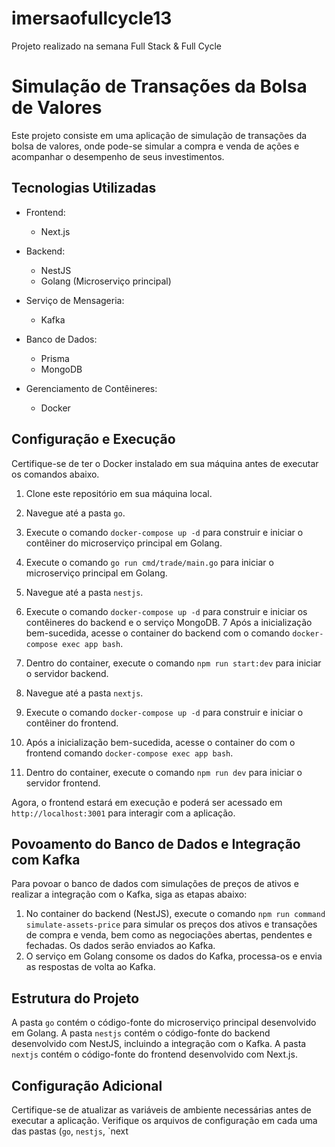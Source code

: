 # imersaofullcycle13
Projeto realizado na semana Full Stack & Full Cycle

# Simulação de Transações da Bolsa de Valores

Este projeto consiste em uma aplicação de simulação de transações da bolsa de valores, onde pode-se simular a compra e venda de ações e acompanhar o desempenho de seus investimentos.

## Tecnologias Utilizadas

- Frontend:
  - Next.js

- Backend:
  - NestJS
  - Golang (Microserviço principal)

- Serviço de Mensageria:
  - Kafka

- Banco de Dados:
  - Prisma
  - MongoDB

- Gerenciamento de Contêineres:
  - Docker

## Configuração e Execução

Certifique-se de ter o Docker instalado em sua máquina antes de executar os comandos abaixo.

1. Clone este repositório em sua máquina local.
2. Navegue até a pasta `go`.
3.  Execute o comando `docker-compose up -d` para construir e iniciar o contêiner do microserviço principal em Golang.
4. Execute o comando `go run cmd/trade/main.go` para iniciar o microserviço principal em Golang.
5. Navegue até a pasta `nestjs`.
6. Execute o comando `docker-compose up -d` para construir e iniciar os contêineres do backend e o serviço MongoDB.
7 Após a inicialização bem-sucedida, acesse o container do backend com o comando `docker-compose exec app bash`.
8. Dentro do container, execute o comando `npm run start:dev` para iniciar o servidor backend.

9. Navegue até a pasta `nextjs`.
10. Execute o comando `docker-compose up -d` para construir e iniciar o contêiner do frontend.
11.  Após a inicialização bem-sucedida, acesse o container do  com o frontend comando `docker-compose exec app bash`.
12.  Dentro do container, execute o comando `npm run dev` para iniciar o servidor frontend.

Agora, o frontend estará em execução e poderá ser acessado em `http://localhost:3001` para interagir com a aplicação.

## Povoamento do Banco de Dados e Integração com Kafka

Para povoar o banco de dados com simulações de preços de ativos e realizar a integração com o Kafka, siga as etapas abaixo:

1. No container do backend (NestJS), execute o comando `npm run command simulate-assets-price` para simular os preços dos ativos e transações de compra e venda, bem como as negociações abertas, pendentes e fechadas. Os dados serão enviados ao Kafka.
2. O serviço em Golang consome os dados do Kafka, processa-os e envia as respostas de volta ao Kafka.

## Estrutura do Projeto

A pasta `go` contém o código-fonte do microserviço principal desenvolvido em Golang. A pasta `nestjs` contém o código-fonte do backend desenvolvido com NestJS, incluindo a integração com o Kafka. A pasta `nextjs` contém o código-fonte do frontend desenvolvido com Next.js.

## Configuração Adicional

Certifique-se de atualizar as variáveis de ambiente necessárias antes de executar a aplicação. Verifique os arquivos de configuração em cada uma das pastas (`go`, `nestjs`, `next
